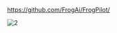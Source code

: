 https://github.com/FrogAi/FrogPilot/

![2](https://github.com/user-attachments/assets/5236ba16-7a80-4dcc-887f-a2e0f0c9f24c)
